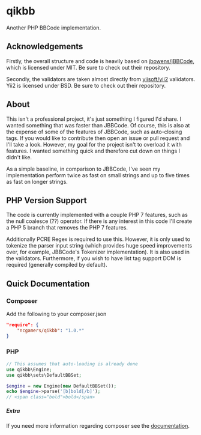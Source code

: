 # qikbb
Another PHP BBCode implementation.

Acknowledgements
----------------
Firstly, the overall structure and code is heavily based on [jbowens/jBBCode](https://github.com/jbowens/jBBCode),
which is licensed under MIT. Be sure to check out their repository.

Secondly, the validators are taken almost directly from [yiisoft/yii2](https://github.com/yiisoft/yii2) validators. Yii2 is
licensed under BSD. Be sure to check out their repository.


About
-----
This isn't a professional project, it's just something I figured I'd share. I wanted something that was faster than
JBBCode. Of course, this is also at the expense of some of the features of JBBCode, such as auto-closing tags.
If you would like to contribute then open an issue or pull request and I'll take a look. However, my goal for the
project isn't to overload it with features. I wanted something quick and therefore cut down on things I didn't like.

As a simple baseline, in comparison to JBBCode, I've seen my implementation perform twice as fast on small strings
and up to five times as fast on longer strings.


PHP Version Support
-----
The code is currently implemented with a couple PHP 7 features, such as the null coalesce (??) operator. If there
is any interest in this code I'll create a PHP 5 branch that removes the PHP 7 features.

Additionally PCRE Regex is required to use this. However, it is only used to tokenize the parser input string (which
provides huge speed improvements over, for example, JBBCode's Tokenizer implementation). It is also used in the validators.
Furthermore, if you wish to have list tag support DOM is required (generally compiled by default).


Quick Documentation
-------------------
### Composer
Add the following to your composer.json
```json
"require": {
    "ncgamers/qikbb": "1.0.*"
}
```

### PHP

```php
// This assumes that auto-loading is already done
use qikbb\Engine;
use qikbb\sets\DefaultBBSet;

$engine = new Engine(new DefaultBBSet());
echo $engine->parse('[b]bold[/b]');
// <span class="bold">bold</span>
```

##### Extra
If you need more information regarding composer see the [documentation](https://getcomposer.org/doc/00-intro.md).
